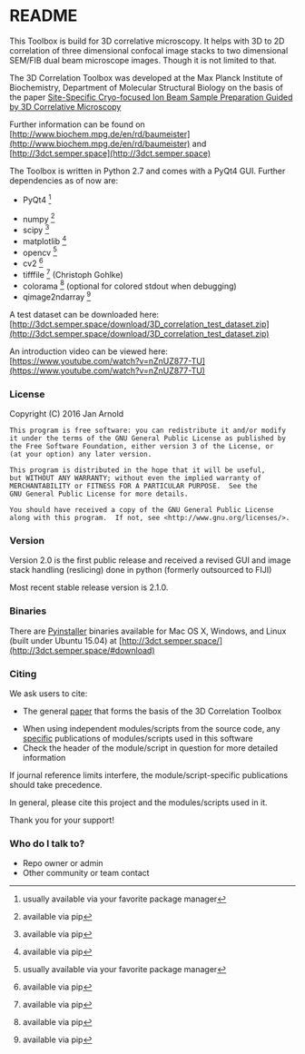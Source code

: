 # README #

This Toolbox is build for 3D correlative microscopy. It helps with 3D to 2D correlation of three dimensional confocal image stacks to two dimensional SEM/FIB dual beam microscope images. Though it is not limited to that.

The 3D Correlation Toolbox was developed at the Max Planck Institute of Biochemistry, Department of Molecular Structural Biology on the basis of the paper [Site-Specific Cryo-focused Ion Beam Sample Preparation Guided by 3D Correlative Microscopy](http://dx.doi.org/10.1016/j.bpj.2015.10.053)

Further information can be found on [http://www.biochem.mpg.de/en/rd/baumeister](http://www.biochem.mpg.de/en/rd/baumeister) and [http://3dct.semper.space](http://3dct.semper.space)

The Toolbox is written in Python 2.7 and comes with a PyQt4 GUI. Further dependencies as of now are:

* PyQt4 [^1]
+ numpy [^2]
+ scipy [^2]
+ matplotlib [^2]
+ opencv [^1]
+ cv2 [^2]
+ tifffile [^2]  (Christoph Gohlke)
+ colorama [^2]  (optional for colored stdout when debugging)
+ qimage2ndarray [^2]

[^1]: usually available via your favorite package manager
[^2]: available via pip

A test dataset can be downloaded here: [http://3dct.semper.space/download/3D_correlation_test_dataset.zip](http://3dct.semper.space/download/3D_correlation_test_dataset.zip)

An introduction video can be viewed here: [https://www.youtube.com/watch?v=nZnUZ877-TU](https://www.youtube.com/watch?v=nZnUZ877-TU)

### License ###

Copyright (C) 2016  Jan Arnold

	This program is free software: you can redistribute it and/or modify
	it under the terms of the GNU General Public License as published by
	the Free Software Foundation, either version 3 of the License, or
	(at your option) any later version.

	This program is distributed in the hope that it will be useful,
	but WITHOUT ANY WARRANTY; without even the implied warranty of
	MERCHANTABILITY or FITNESS FOR A PARTICULAR PURPOSE.  See the
	GNU General Public License for more details.

	You should have received a copy of the GNU General Public License
	along with this program.  If not, see <http://www.gnu.org/licenses/>.

### Version ###

Version 2.0 is the first public release and received a revised GUI and image stack handling (reslicing) done in python (formerly outsourced to FIJI)

Most recent stable release version is 2.1.0.

### Binaries ###

There are [Pyinstaller](http://www.pyinstaller.org) binaries available for Mac OS X, Windows, and Linux (built under Ubuntu 15.04) at [http://3dct.semper.space/](http://3dct.semper.space/#download)

### Citing ###

We ask users to cite:

* The general [paper](http://dx.doi.org/10.1016/j.bpj.2015.10.053) that forms the basis of the 3D Correlation Toolbox
+ When using independent modules/scripts from the source code, any [specific](http://3dct.semper.space/documentation.html#citable) publications of modules/scripts used in this software
+ Check the header of the module/script in question for more detailed information

If journal reference limits interfere, the module/script-specific publications should take precedence.

In general, please cite this project and the modules/scripts used in it.

Thank you for your support!

### Who do I talk to? ###

* Repo owner or admin
* Other community or team contact